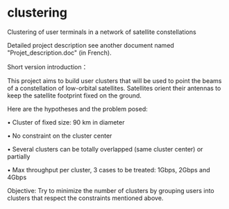 # clustering
Clustering of user terminals in a network of satellite constellations

Detailed project description see another document named "Projet_description.doc" (in French).

Short version introduction：

This project aims to build user clusters that will be used to point the beams of a constellation of low-orbital satellites. Satellites orient their antennas to keep the satellite footprint fixed on the ground.

Here are the hypotheses and the problem posed:

• Cluster of fixed size: 90 km in diameter

• No constraint on the cluster center

• Several clusters can be totally overlapped (same cluster center) or partially

• Max throughput per cluster, 3 cases to be treated: 1Gbps, 2Gbps and 4Gbps


Objective: Try to minimize the number of clusters by grouping users into clusters that respect the constraints mentioned above.

